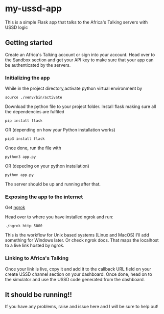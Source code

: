 # my-ussd-app

This is a simple Flask app that talks to the Africa's Talking servers with USSD logic

## Getting started

Create an Africa's Talking account or sign into your account. Head over to the Sandbox section and get your API key to make sure that your app can be authenticated by the servers.

### Initializing the app
While in the project directory,activate python virtual environment by

```
source ./venv/bin/activate
```

Download the python file to your project folder. 
Install flask making sure all the dependencies are fulfiled

```
pip install flask
```
OR (depending on how your Python installation works)
```
pip3 install flask
```

Once done, run the file with

```
python3 app.py
```
OR (depeding on your python installation)
```
python app.py
```
The server should be up and running after that.

### Exposing the app to the internet
Get [ngrok](https://ngrok.com/)

Head over to where you have installed ngrok and run: 

```
./ngrok http 5000
```
This is the workflow for Unix based systems (Linux and MacOS) I'll add something for Windows later. Or check ngrok docs. 
That maps the localhost to a live link hosted by ngrok.

### Linking to Africa's Talking
Once your link is live, copy it and add it to the callback URL field on your create USSD channel section on your dashboard. Once done, head on to the simulator and use the USSD code generated from the dashboard. 

## It should be running!! 

If you have any problems, raise and issue here and I will be sure to help out!
